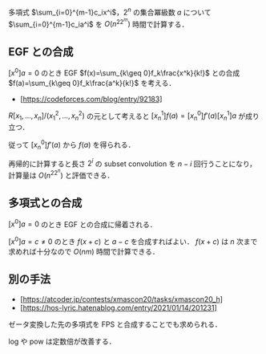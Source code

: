 多項式 $\sum_{i=0}^{m-1}c_ix^i$，$2^n$ の集合冪級数 $a$ について $\sum_{i=0}^{m-1}c_ia^i$ を $O(n^22^m)$ 時間で計算する．

## EGF との合成

$[x^0]a=0$ のとき EGF $f(x)=\sum_{k\geq 0}f_k\frac{x^k}{k!}$ との合成 $f(a)=\sum_{k\geq 0}f_k\frac{a^k}{k!}$ を考える．

- [https://codeforces.com/blog/entry/92183]

$R[x_1,\dots,x_n]/(x_1^2,\dots,x_n^2)$ の元として考えると $[x_n^1]f(a)=[x_n^0]f'(a)[x_n^1]a$ が成り立つ．

従って $[x_n^0]f'(a)$ から $f(a)$ を得られる．

再帰的に計算すると長さ $2^i$ の subset convolution を $n-i$ 回行うことになり，計算量は $O(n^22^n)$ と評価できる．

## 多項式との合成

$[x^0]a=0$ のとき EGF との合成に帰着される．

$[x^0]a=c\neq 0$ のとき $f(x+c)$ と $a-c$ を合成すればよい．
$f(x+c)$ は $n$ 次まで求めれば十分なので $O(nm)$ 時間で計算できる．


## 別の手法

- [https://atcoder.jp/contests/xmascon20/tasks/xmascon20_h]
- [https://hos-lyric.hatenablog.com/entry/2021/01/14/201231]

ゼータ変換した先の多項式を FPS と合成することでも求められる．

log や pow は定数倍が改善する．
